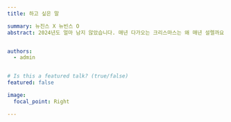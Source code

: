 ```yaml
---
title: 하고 싶은 말

summary: 뉴진스 X 뉴빈스 O
abstract: 2024년도 얼마 남지 않았습니다. 매년 다가오는 크리스마스는 왜 매년 설렐까요 그런 기념으로 캐롤을 들으러 가겠습니다. 마라샹궈에 꿔바로우가 먹고 싶네요. 아 맞다 자전거에 펑크가 났는데 빨리 수리해야 겠어요. 벌써 5번째 자전거입니다.


authors:
  - admin


# Is this a featured talk? (true/false)
featured: false

image:
  focal_point: Right

---
```

